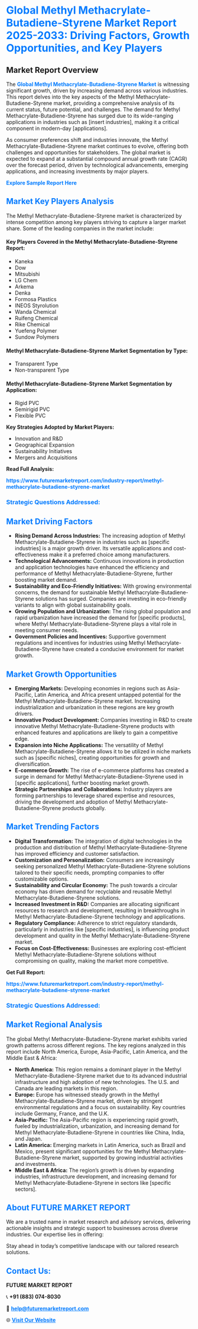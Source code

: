 <h1 style="color: #007BFF;">Global Methyl Methacrylate-Butadiene-Styrene Market Report 2025-2033: Driving Factors, Growth Opportunities, and Key Players</h1>

<section id="overview">
<h2>Market Report Overview</h2>
<p>The <a href="https://www.futuremarketreport.com/industry-report/methyl-methacrylate-butadiene-styrene-market" style="color: #007BFF; text-decoration: none;"><strong>Global Methyl Methacrylate-Butadiene-Styrene Market</strong></a> is witnessing significant growth, driven by increasing demand across various industries. This report delves into the key aspects of the Methyl Methacrylate-Butadiene-Styrene market, providing a comprehensive analysis of its current status, future potential, and challenges. The demand for Methyl Methacrylate-Butadiene-Styrene has surged due to its wide-ranging applications in industries such as [insert industries], making it a critical component in modern-day [applications].</p>
<p>As consumer preferences shift and industries innovate, the Methyl Methacrylate-Butadiene-Styrene market continues to evolve, offering both challenges and opportunities for stakeholders. The global market is expected to expand at a substantial compound annual growth rate (CAGR) over the forecast period, driven by technological advancements, emerging applications, and increasing investments by major players.</p>
</section>

<section id="overview">
<p><a href="https://www.futuremarketreport.com/request-sample/reportId=50203" style="color: #007BFF; text-decoration: none;"><strong>Explore Sample Report Here</strong></a></p>
</section>

<section id="key-players">
<h2 style="color: #007BFF;">Market Key Players Analysis</h2>
<p>The Methyl Methacrylate-Butadiene-Styrene market is characterized by intense competition among key players striving to capture a larger market share. Some of the leading companies in the market include:</p>
<h4>Key Players Covered in the Methyl Methacrylate-Butadiene-Styrene Report:</h4>
<ul><li>Kaneka</li><li>Dow</li><li>Mitsubishi</li><li>LG Chem</li><li>Arkema</li><li>Denka</li><li>Formosa Plastics</li><li>INEOS Styrolution</li><li>Wanda Chemical</li><li>Ruifeng Chemical</li><li>Rike Chemical</li><li>Yuefeng Polymer</li><li>Sundow Polymers</li></ul>
<h4>Methyl Methacrylate-Butadiene-Styrene Market Segmentation by Type:</h4>
<ul><li>Transparent Type</li><li>Non-transparent Type</li></ul>

<h4>Methyl Methacrylate-Butadiene-Styrene Market Segmentation by Application:</h4>
<ul><li>Rigid PVC</li><li>Semirigid PVC</li><li>Flexible PVC</li></ul>
<p><strong>Key Strategies Adopted by Market Players:</strong></p>
<ul>
<li>Innovation and R&D</li>
<li>Geographical Expansion</li>
<li>Sustainability Initiatives</li>
<li>Mergers and Acquisitions</li>
</ul>
</section>

<section>
<p><strong>Read Full Analysis: </strong></p><a href="https://www.futuremarketreport.com/industry-report/methyl-methacrylate-butadiene-styrene-market" style="color: #007BFF; text-decoration: none;"><strong>https://www.futuremarketreport.com/industry-report/methyl-methacrylate-butadiene-styrene-market</strong></a>
<h3 style="color: #007BFF;">Strategic Questions Addressed:</h3>
</section>

<section id="driving-factors">
<h2 style="color: #007BFF;">Market Driving Factors</h2>
<ul>
<li><strong>Rising Demand Across Industries:</strong> The increasing adoption of Methyl Methacrylate-Butadiene-Styrene in industries such as [specific industries] is a major growth driver. Its versatile applications and cost-effectiveness make it a preferred choice among manufacturers.</li>
<li><strong>Technological Advancements:</strong> Continuous innovations in production and application technologies have enhanced the efficiency and performance of Methyl Methacrylate-Butadiene-Styrene, further boosting market demand.</li>
<li><strong>Sustainability and Eco-Friendly Initiatives:</strong> With growing environmental concerns, the demand for sustainable Methyl Methacrylate-Butadiene-Styrene solutions has surged. Companies are investing in eco-friendly variants to align with global sustainability goals.</li>
<li><strong>Growing Population and Urbanization:</strong> The rising global population and rapid urbanization have increased the demand for [specific products], where Methyl Methacrylate-Butadiene-Styrene plays a vital role in meeting consumer needs.</li>
<li><strong>Government Policies and Incentives:</strong> Supportive government regulations and incentives for industries using Methyl Methacrylate-Butadiene-Styrene have created a conducive environment for market growth.</li>
</ul>
</section>

<section id="growth-opportunities">
<h2 style="color: #007BFF;">Market Growth Opportunities</h2>
<ul>
<li><strong>Emerging Markets:</strong> Developing economies in regions such as Asia-Pacific, Latin America, and Africa present untapped potential for the Methyl Methacrylate-Butadiene-Styrene market. Increasing industrialization and urbanization in these regions are key growth drivers.</li>
<li><strong>Innovative Product Development:</strong> Companies investing in R&D to create innovative Methyl Methacrylate-Butadiene-Styrene products with enhanced features and applications are likely to gain a competitive edge.</li>
<li><strong>Expansion into Niche Applications:</strong> The versatility of Methyl Methacrylate-Butadiene-Styrene allows it to be utilized in niche markets such as [specific niches], creating opportunities for growth and diversification.</li>
<li><strong>E-commerce Growth:</strong> The rise of e-commerce platforms has created a surge in demand for Methyl Methacrylate-Butadiene-Styrene used in [specific applications], further boosting market growth.</li>
<li><strong>Strategic Partnerships and Collaborations:</strong> Industry players are forming partnerships to leverage shared expertise and resources, driving the development and adoption of Methyl Methacrylate-Butadiene-Styrene products globally.</li>
</ul>
</section>

<section id="trending-factors">
<h2 style="color: #007BFF;">Market Trending Factors</h2>
<ul>
<li><strong>Digital Transformation:</strong> The integration of digital technologies in the production and distribution of Methyl Methacrylate-Butadiene-Styrene has improved efficiency and customer satisfaction.</li>
<li><strong>Customization and Personalization:</strong> Consumers are increasingly seeking personalized Methyl Methacrylate-Butadiene-Styrene solutions tailored to their specific needs, prompting companies to offer customizable options.</li>
<li><strong>Sustainability and Circular Economy:</strong> The push towards a circular economy has driven demand for recyclable and reusable Methyl Methacrylate-Butadiene-Styrene solutions.</li>
<li><strong>Increased Investment in R&D:</strong> Companies are allocating significant resources to research and development, resulting in breakthroughs in Methyl Methacrylate-Butadiene-Styrene technology and applications.</li>
<li><strong>Regulatory Compliance:</strong> Adherence to strict regulatory standards, particularly in industries like [specific industries], is influencing product development and quality in the Methyl Methacrylate-Butadiene-Styrene market.</li>
<li><strong>Focus on Cost-Effectiveness:</strong> Businesses are exploring cost-efficient Methyl Methacrylate-Butadiene-Styrene solutions without compromising on quality, making the market more competitive.</li>
</ul>
</section>

<section>
<p><strong>Get Full Report: </strong></p><a href="https://www.futuremarketreport.com/industry-report/methyl-methacrylate-butadiene-styrene-market" style="color: #007BFF; text-decoration: none;"><strong>https://www.futuremarketreport.com/industry-report/methyl-methacrylate-butadiene-styrene-market</strong></a>
<h3 style="color: #007BFF;">Strategic Questions Addressed:</h3>
</section>


<section id="regional-analysis">
<h2 style="color: #007BFF;">Market Regional Analysis</h2>
<p>The global Methyl Methacrylate-Butadiene-Styrene market exhibits varied growth patterns across different regions. The key regions analyzed in this report include North America, Europe, Asia-Pacific, Latin America, and the Middle East & Africa:</p>
<ul>
<li><strong>North America:</strong> This region remains a dominant player in the Methyl Methacrylate-Butadiene-Styrene market due to its advanced industrial infrastructure and high adoption of new technologies. The U.S. and Canada are leading markets in this region.</li>
<li><strong>Europe:</strong> Europe has witnessed steady growth in the Methyl Methacrylate-Butadiene-Styrene market, driven by stringent environmental regulations and a focus on sustainability. Key countries include Germany, France, and the U.K.</li>
<li><strong>Asia-Pacific:</strong> The Asia-Pacific region is experiencing rapid growth, fueled by industrialization, urbanization, and increasing demand for Methyl Methacrylate-Butadiene-Styrene in countries like China, India, and Japan.</li>
<li><strong>Latin America:</strong> Emerging markets in Latin America, such as Brazil and Mexico, present significant opportunities for the Methyl Methacrylate-Butadiene-Styrene market, supported by growing industrial activities and investments.</li>
<li><strong>Middle East & Africa:</strong> The region’s growth is driven by expanding industries, infrastructure development, and increasing demand for Methyl Methacrylate-Butadiene-Styrene in sectors like [specific sectors].</li>
</ul>
</section>

<footer>
<h2 style="color: #007BFF;">About FUTURE MARKET REPORT</h2>
<p>We are a trusted name in market research and advisory services, delivering actionable insights and strategic support to businesses across diverse industries. Our expertise lies in offering:</p>

<p>Stay ahead in today’s competitive landscape with our tailored research solutions.</p>

<h2 style="color: #007BFF;">Contact Us:</h2>
<p><strong>FUTURE MARKET REPORT</strong></p>
<p>📞 <strong>+91 (883) 074-8030</strong></p>
<p>📧 <strong><a href="mailto:help@futuremarketreport.com" style="color: #007BFF;">help@futuremarketreport.com</a></strong></p>
<p>🌐 <strong><a href="https://www.futuremarketreport.com/" style="color: #007BFF;">Visit Our Website</a></strong></p>
</footer>